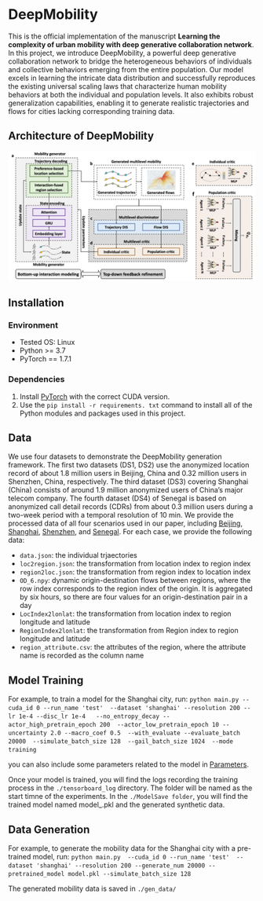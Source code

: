 # DeepMobility

This is the official implementation of the manuscript **Learning the complexity of urban mobility with deep generative collaboration network**.
In this project, we introduce DeepMobility, a powerful deep generative collaboration network to bridge the
heterogeneous behaviors of individuals and collective behaviors emerging from the entire population. Our model excels in learning the intricate data distribution and successfully reproduces the existing universal
scaling laws that characterize human mobility behaviors at both the individual and population levels. It also exhibits
robust generalization capabilities, enabling it to generate realistic trajectories and flows for cities lacking corresponding training data. 

## Architecture of DeepMobility
![Loading Model Overview](assets/model_overview.png "Model Overview")

## Installation

### Environment
- Tested OS: Linux
- Python >= 3.7
- PyTorch == 1.7.1

### Dependencies
1. Install [PyTorch](https://pytorch.org/get-started/previous-versions/) with the correct CUDA version.
2. Use the ``pip install -r requirements. txt`` command to install all of the Python modules and packages used in this project.

## Data

We use four datasets to demonstrate the DeepMobility generation framework.
The first two datasets (DS1, DS2) use the anonymized location record of about 1.8 million users in Beijing, China and 0.32 million users in Shenzhen, China, respectively. 
The third dataset (DS3) covering Shanghai (China) consists of around 1.9 million anonymized users of China’s major telecom company. 
The fourth dataset (DS4) of Senegal is based on anonymized call detail records (CDRs) from about 0.3 million users during a two-week period with a temporal resolution of 10 min. 
We provide the processed data of all four scenarios used in our paper, including [Beijing](DeepMobility/data/beijing/), [Shanghai](DeepMobility/data/shanghai/), [Shenzhen](DeepMobility/data/shenzhen/), 
and [Senegal](DeepMobility/data/Senegal/). 
For each case, we provide the following data:
* `data.json`: the individual trjaectories
* `loc2region.json`: the transformation from location index to region index
*  `region2loc.json`: the transformation from region index to location index
* `OD_6.npy`: dynamic origin-destination flows between regions, where the row index corresponds to the region index of the origin. It is aggregated by six hours, so there are four values for an origin-destination pair in a day
* `LocIndex2lonlat`: the transformation from location index to region longitude and latitude
* `RegionIndex2lonlat`: the transformation from Region index to region longitude and latitude
* `region_attribute.csv`: the attributes of the region, where the attribute name is recorded as the column name



## Model Training
For example, to train a model for the Shanghai city, run:
``
python main.py --cuda_id 0 --run_name 'test'  --dataset 'shanghai' --resolution 200 --lr 1e-4 --disc_lr 1e-4   --no_entropy_decay --actor_high_pretrain_epoch 200  --actor_low_pretrain_epoch 10 --uncertainty 2.0 --macro_coef 0.5  --with_evaluate --evaluate_batch 20000  --simulate_batch_size 128  --gail_batch_size 1024  --mode training
``

you can also include some parameters related to the model in [Parameters]().

Once your model is trained, you will find the logs recording the training process in the  ``./tensorboard_log`` directory. The folder will be named as the start timne of the experiments. In the ``./ModelSave folder``, you will find the trained model named model_<epoch>.pkl and the generated synthetic data.

## Data Generation
For example, to generate the mobility data for the Shanghai city with a pre-trained model, run:
``
python main.py  --cuda_id 0 --run_name 'test'  --dataset 'shanghai' --resolution 200 --generate_num 20000 --pretrained_model model.pkl --simulate_batch_size 128
``

The generated mobility data is saved in ``./gen_data/``

